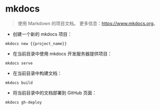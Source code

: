 # mkdocs

> 使用 Markdown 的项目文档。
> 更多信息：<https://www.mkdocs.org>。

- 创建一个新的 mkdocs 项目：

`mkdocs new {{project_name}}`

- 在当前目录中使用 mkdocs 开发服务器提供项目：

`mkdocs serve`

- 在当前目录中构建文档：

`mkdocs build`

- 将当前目录中的文档部署到 GitHub 页面：

`mkdocs gh-deploy`